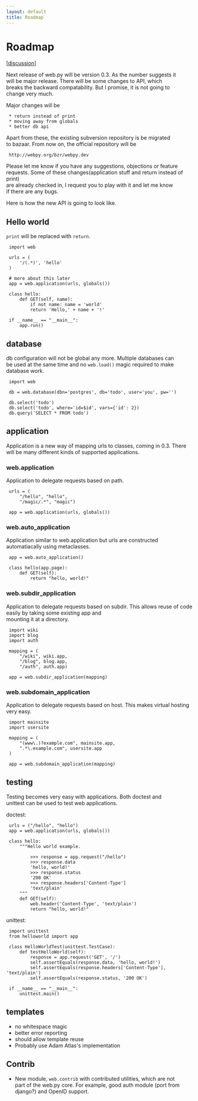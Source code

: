```yaml
---
layout: default
title: Roadmap
---
```


# Roadmap

[[discussion](http://groups.google.com/group/webpy/browse_thread/thread/b8505370cef1c37c/9e65f5d621c47913)]

Next release of web.py will be version 0.3. As the number suggests it   
will be major release. There will be some changes to API, which   
breaks the backward compatability. But I promise, it is not going to   
change very much. 

Major changes will be 

     * return instead of print 
     * moving away from globals 
     * better db api 

Apart from these, the existing subversion repository is be migrated   
to bazaar. 
 From now on, the official repository will be 

     http://webpy.org/bzr/webpy.dev 

Please let me know if you have any suggestions, objections or feature   
requests. 
Some of these changes(application stuff and return instead of print)   
are already checked in, I request you to play with it and let me know   
if there are any bugs. 

Here is how the new API is going to look like. 

## Hello world 

`print` will be replaced with `return`. 

     import web 

     urls = ( 
         '/(.*)', 'hello' 
     ) 

     # more about this later 
     app = web.application(urls, globals()) 

     class hello: 
         def GET(self, name): 
             if not name: name = 'world' 
             return 'Hello,' + name + '!' 

     if __name__ == "__main__": 
         app.run() 

## database 

db configuration will not be global any more. Multiple databases can   
be used at the same time and no `web.load()` magic required to make   
database work. 

     import web 

     db = web.database(dbn='postgres', db='todo', user='you', pw='') 

     db.select('todo') 
     db.select('todo', where='id=$id', vars={'id': 2}) 
     db.query('SELECT * FROM todo') 

## application 
Application is a new way of mapping urls to classes, coming in 0.3. 
There will be many different kinds of supported applications. 

### web.application 
Application to delegate requests based on path. 

     urls = ( 
         "/hello", "hello", 
         "/magic/.*", "magic") 

     app = web.application(urls, globals()) 

### web.auto_application 
Application similar to web.application but urls are constructed   
automatiacally using metaclasses. 

     app = web.auto_application() 

     class hello(app.page): 
         def GET(self): 
             return "hello, world!" 

### web.subdir_application 
Application to delegate requests based on subdir. 
This allows reuse of code easily by taking some existing app and   
mounting it at a directory. 

     import wiki 
     import blog 
     import auth 

     mapping = ( 
         "/wiki", wiki.app, 
         "/blog", blog.app, 
         "/auth", auth.app) 

     app = web.subdir_application(mapping) 

### web.subdomain_application 
Application to delegate requests based on host. 
This makes virtual hosting very easy. 

     import mainsite 
     import usersite 

     mapping = ( 
         "(www\.)?example.com", mainsite.app, 
         ".*\.example.com", usersite.app 
     ) 

     app = web.subdomain_application(mapping) 

## testing 

Testing becomes very easy with applications. Both doctest and   
unittest can be used to test web applications. 

doctest: 

     urls = ("/hello", "hello") 
     app = web.application(urls, globals()) 

     class hello: 
         """Hello world example. 

             >>> response = app.request("/hello") 
             >>> response.data 
             'hello, world!' 
             >>> response.status 
             '200 OK' 
             >>> response.headers['Content-Type'] 
             'text/plain' 
         """ 
         def GET(self): 
             web.header('Content-Type', 'text/plain') 
             return "hello, world!" 

unittest: 

     import unittest 
     from helloworld import app 

     class HelloWorldTest(unittest.TestCase): 
         def testHelloWorld(self): 
             response = app.request('GET', '/')
             self.assertEquals(response.data, 'hello, world!')
             self.assertEquals(response.headers['Content-Type'], 'text/plain')
             self.assertEquals(response.status, '200 OK')

     if __name__ == "__main__": 
         unittest.main() 

## templates 

* no whitespace magic 
* better error reporting 
* should allow template reuse 
* Probably use Adam Atlas's implementation 

## Contrib 

* New module, `web.contrib` with contributed utilities, which are not   
part of the web.py core. For example, good auth module (port from   
django?) and OpenID support.